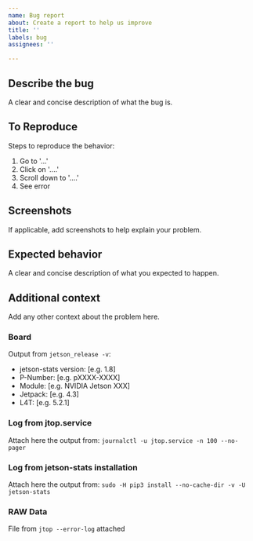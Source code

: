 ```yaml
---
name: Bug report
about: Create a report to help us improve
title: ''
labels: bug
assignees: ''

---
```


## Describe the bug

A clear and concise description of what the bug is.

## To Reproduce

Steps to reproduce the behavior:

1. Go to '...'
2. Click on '....'
3. Scroll down to '....'
4. See error

## Screenshots

If applicable, add screenshots to help explain your problem.

## Expected behavior

A clear and concise description of what you expected to happen.

## Additional context

Add any other context about the problem here.

### Board

Output from `jetson_release -v`:
<!-- Complete all fields

  You can find this data on:
   * jetson_release -v
   * jtop (page INFO)
-->

* jetson-stats version: [e.g. 1.8]
* P-Number: [e.g. pXXXX-XXXX]
* Module: [e.g. NVIDIA Jetson XXX]
* Jetpack: [e.g. 4.3]
* L4T: [e.g. 5.2.1]

### Log from jtop.service

Attach here the output from: `journalctl -u jtop.service -n 100 --no-pager`

<!-- Use:
journalctl -u jtop.service -n 100 --no-pager
 -->

### Log from jetson-stats installation

Attach here the output from: `sudo -H pip3 install --no-cache-dir -v -U jetson-stats`

<!-- Use:
sudo -H pip3 install --no-cache-dir -v -U jetson-stats
 -->

### RAW Data

File from `jtop --error-log` attached

<!-- Please attach the output from:
jtop --error-log
-->